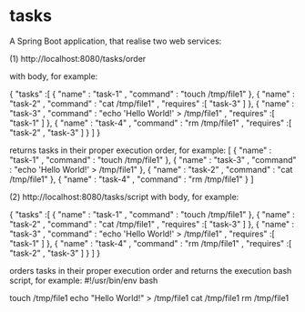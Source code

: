 # tasks

A Spring Boot application, that realise two web services:

(1) http://localhost:8080/tasks/order 

with body, for example:

  { "tasks" :[ { "name" : "task-1" , "command" : "touch /tmp/file1" }, { "name" : "task-2" , "command" : "cat /tmp/file1" , "requires" :[ "task-3" ] }, { "name" : "task-3" , "command" : "echo 'Hello World!' > /tmp/file1" , "requires" :[ "task-1" ] }, { "name" : "task-4" , "command" : "rm /tmp/file1" , "requires" :[ "task-2" , "task-3" ] } ] } 

returns tasks in their proper execution order, for example:
  [ { "name" : "task-1" , "command" : "touch /tmp/file1" }, { "name" : "task-3" , "command" : "echo 'Hello World!' > /tmp/file1" }, { "name" : "task-2" , "command" : "cat /tmp/file1" }, { "name" : "task-4" , "command" : "rm /tmp/file1" } ]
  
(2) http://localhost:8080/tasks/script 
with body, for example:

  { "tasks" :[ { "name" : "task-1" , "command" : "touch /tmp/file1" }, { "name" : "task-2" , "command" : "cat /tmp/file1" , "requires" :[ "task-3" ] }, { "name" : "task-3" , "command" : "echo 'Hello World!' > /tmp/file1" , "requires" :[ "task-1" ] }, { "name" : "task-4" , "command" : "rm /tmp/file1" , "requires" :[ "task-2" , "task-3" ] } ] } 

orders tasks in their proper execution order and returns the execution bash script, for example:
  #!/usr/bin/env bash 
  
  touch /tmp/file1 
  echo "Hello World!" > /tmp/file1 
  cat /tmp/file1 
  rm /tmp/file1
